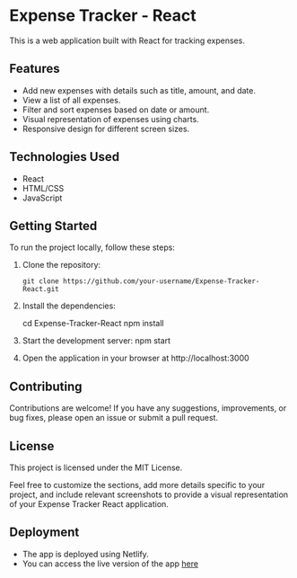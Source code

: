 # Expense Tracker - React

This is a web application built with React for tracking expenses.

## Features

- Add new expenses with details such as title, amount, and date.
- View a list of all expenses.
- Filter and sort expenses based on date or amount.
- Visual representation of expenses using charts.
- Responsive design for different screen sizes.

## Technologies Used

- React
- HTML/CSS
- JavaScript

## Getting Started

To run the project locally, follow these steps:

1. Clone the repository:

   ```shell
   git clone https://github.com/your-username/Expense-Tracker-React.git

   ```

2. Install the dependencies:

   cd Expense-Tracker-React
   npm install

3. Start the development server:
   npm start

4. Open the application in your browser at http://localhost:3000

## Contributing

Contributions are welcome! If you have any suggestions, improvements, or bug fixes, please open an issue or submit a pull request.

## License

This project is licensed under the MIT License.

Feel free to customize the sections, add more details specific to your project, and include relevant screenshots to provide a visual representation of your Expense Tracker React application.

## Deployment

- The app is deployed using Netlify.
- You can access the live version of the app [here](expense-tracker-app-react2.netlify.app)
